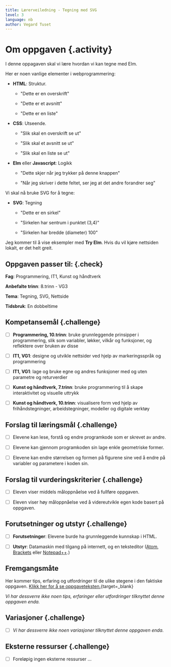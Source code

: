 ```yaml
---
title: Lærerveiledning - Tegning med SVG
level: 3
language: nb
author: Vegard Tuset
---
```


# Om oppgaven {.activity}

I denne oppagaven skal vi lære hvordan vi kan tegne med Elm.

Her er noen vanlige elementer i webprogrammering:

- **HTML**: Struktur.

  - "Dette er en overskrift"

  - "Dette er et avsnitt"

  - "Dette er en liste"

- **CSS**: Utseende.

  - "Slik skal en overskrift se ut"

  - "Slik skal et avsnitt se ut"

  - "Slik skal en liste se ut"

- **Elm** eller **Javascript**: Logikk

  - "Dette skjer når jeg trykker på denne knappen"

  - "Når jeg skriver i dette feltet, ser jeg at det andre forandrer seg"

Vi skal nå bruke SVG for å tegne:

- **SVG**: Tegning

  - "Dette er en sirkel"

  - "Sirkelen har sentrum i punktet (3,4)"

  - "Sirkelen har bredde (diameter) 100"

Jeg kommer til å vise eksempler med **Try Elm**. Hvis du vil kjøre nettsiden
lokalt, er det helt greit.

## Oppgaven passer til: {.check}

 __Fag__: Programmering, IT1, Kunst og håndtverk

__Anbefalte trinn__: 8.trinn - VG3

__Tema__: Tegning, SVG, Nettside

__Tidsbruk__: En dobbeltime

## Kompetansemål {.challenge}

- [ ] __Programmering, 10.trinn__: bruke grunnleggende prinsipper i
      programmering, slik som variabler, løkker, vilkår og funksjoner, og
      reflektere over bruken av disse

- [ ] __IT1, VG1__: designe og utvikle nettsider ved hjelp av markeringsspråk og
      programmering

- [ ] __IT1, VG1__: lage og bruke egne og andres funksjoner med og uten
      parametre og returverdier

- [ ] __Kunst og håndtverk, 7.trinn__: bruke programmering til å skape
      interaktivitet og visuelle uttrykk

- [ ] __Kunst og håndtverk, 10.trinn__: visualisere form ved hjelp av
      frihåndstegninger, arbeidstegninger, modeller og digitale verktøy

## Forslag til læringsmål {.challenge}

- [ ] Elevene kan lese, forstå og endre programkode som er skrevet av andre.

- [ ] Elevene kan gjennom programkoden sin lage enkle geometriske former.

- [ ] Elevene kan endre størrelsen og formen på figurene sine ved å endre på
      variabler og parametere i koden sin.

## Forslag til vurderingskriterier {.challenge}

- [ ] Eleven viser middels måloppnåelse ved å fullføre oppgaven.

- [ ] Eleven viser høy måloppnåelse ved å videreutvikle egen kode basert på
      oppgaven.

## Forutsetninger og utstyr {.challenge}

- [ ] __Forutsetninger__: Elevene burde ha grunnleggende kunnskap i HTML.

- [ ] __Utstyr__: Datamaskin med tilgang på internett, og en teksteditor
      ([Atom](http://atom.io), [Brackets](http://brackets.io/) eller
      [Notepad++](https://notepad-plus-plus.org/).)

## Fremgangsmåte

Her kommer tips, erfaring og utfordringer til de ulike stegene i den faktiske
oppgaven.
[Klikk her for å se oppgaveteksten.](../05_tegne/05_tegne.html){target=_blank}

_Vi har dessverre ikke noen tips, erfaringer eller utfordringer tilknyttet denne
oppgaven enda._

## Variasjoner {.challenge}

- [ ]  _Vi har dessverre ikke noen variasjoner tilknyttet denne oppgaven enda._

## Eksterne ressurser {.challenge}

- [ ] Foreløpig ingen eksterne ressurser ...
